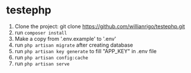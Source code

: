 # testephp

1. Clone the project: git clone https://github.com/willianrigo/testephp.git
2. run `composer install`
3. Make a copy from '.env.example' to '.env'
4. run `php artisan migrate` after creating database
4. run `php artisan key generate` to fill "APP_KEY" in .env file
5. run `php artisan config:cache`
6. run `php artisan serve`